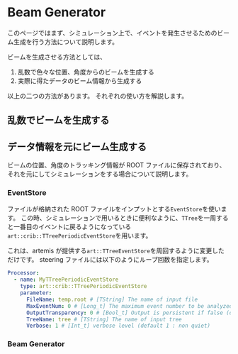 # Beam Generator

このページではまず、シミュレーション上で、イベントを発生させるためのビーム生成を行う方法について説明します。

ビームを生成させる方法としては、

1. 乱数で色々な位置、角度からのビームを生成する
2. 実際に得たデータのビーム情報から生成する

以上の二つの方法があります。
それぞれの使い方を解説します。

## 乱数でビームを生成する

## データ情報を元にビーム生成する

ビームの位置、角度のトラッキング情報が ROOT ファイルに保存されており、それを元にしてシミュレーションをする場合について説明します。

### EventStore

ファイルが格納された ROOT ファイルをインプットとする`EventStore`を使います。
この時、シミュレーションで用いるときに便利なように、`TTree`を一周すると一番目のイベントに戻るようになっている`art::crib::TTreePeriodicEventStore`を用います。

これは、artemis が提供する`art::TTreeEventStore`を周回するように変更しただけです。
steering ファイルには以下のようにループ回数を指定します。

```yaml
Processor:
  - name: MyTTreePeriodicEventStore
    type: art::crib::TTreePeriodicEventStore
    parameter:
      FileName: temp.root # [TString] The name of input file
      MaxEventNum: 0 # [Long_t] The maximum event number to be analyzed.
      OutputTransparency: 0 # [Bool_t] Output is persistent if false (default)
      TreeName: tree # [TString] The name of input tree
      Verbose: 1 # [Int_t] verbose level (default 1 : non quiet)
```

### Beam Generator
